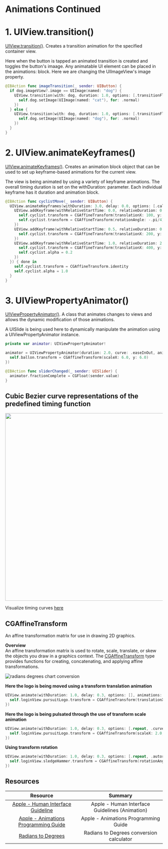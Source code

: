 # Animations Continued

# 1. UIView.transition()

[UIView.transition()](https://developer.apple.com/documentation/uikit/uiview/1622574-transition). Creates a transition animation for the specified container view.

Here when the button is tapped an animated transition is created and toggles the button's imaage. Any animatable UI element can be placed in the animations: block. Here we are changing the UIImageView's image property.

```swift
@IBAction func imageTransition(_ sender: UIButton) {
  if dog.imageView?.image == UIImage(named: "dog") {
    UIView.transition(with: dog, duration: 1.0, options: [.transitionFlipFromRight], animations: {
      self.dog.setImage(UIImage(named: "cat"), for: .normal)
    })
  } else {
    UIView.transition(with: dog, duration: 1.0, options: [.transitionFlipFromRight], animations: {
      self.dog.setImage(UIImage(named: "dog"), for: .normal)
    })
  }
}
```

# 2. UIView.animateKeyframes()

[UIView.animateKeyframes()](https://developer.apple.com/documentation/uikit/uiview/1622552-animatekeyframes). Creates an animation block object that can be used to set up keyframe-based animations for the current view.

The view is being animated by using a variety of keyframe animations. The overall timing duration is set on the withDuration: parameter. Each individual keyframe has it duration and animation block.

```swift
@IBAction func cyclistMove(_ sender: UIButton) {
  UIView.animateKeyframes(withDuration: 3.0, delay: 0.0, options: [.calculationModePaced], animations: {
    UIView.addKeyframe(withRelativeStartTime: 0.0, relativeDuration: 0.5, animations: {
      self.cyclist.transform = CGAffineTransform(translationX: 100, y: -50)
      self.cyclist.transform = CGAffineTransform(rotationAngle: -.pi/4)
    })
    UIView.addKeyframe(withRelativeStartTime: 0.5, relativeDuration: 0.5, animations: {
      self.cyclist.transform = CGAffineTransform(translationX: 200, y: -50)
    })
    UIView.addKeyframe(withRelativeStartTime: 1.0, relativeDuration: 2.0, animations: {
      self.cyclist.transform = CGAffineTransform(translationX: 400, y: -50)
      self.cyclist.alpha = 0.2
    })
  }) { done in
    self.cyclist.transform = CGAffineTransform.identity
    self.cyclist.alpha = 1.0
  }
}
```

# 3. UIViewPropertyAnimator()

[UIViewPropertyAnimator()](https://developer.apple.com/documentation/uikit/uiviewpropertyanimator). A class that animates changes to views and allows the dynamic modification of those animations.

A UISlide is being used here to dynamically manipulate the animation using a UIViewPropertyAnimator instance.

```swift
private var animator: UIViewPropertyAnimator!
```

```swift
animator = UIViewPropertyAnimator(duration: 2.0, curve: .easeInOut, animations: {
  self.ballon.transform = CGAffineTransform(scaleX: 6.0, y: 6.0)
})
```

```swift
@IBAction func sliderChanged(_ sender: UISlider) {
  animator.fractionComplete = CGFloat(sender.value)
}
```

## Cubic Bezier curve representations of the predefined timing function

<p align="center">
<img src="https://developer.apple.com/library/content/documentation/Cocoa/Conceptual/Animation_Types_Timing/Art/standardtiming_2x.png" width="600" height="600"/>
</p>

Visualize timing curves [here](http://cubic-bezier.com/#.17,.67,.83,.67)

## CGAffineTransform

An affine transformation matrix for use in drawing 2D graphics.

**Overview**  
An affine transformation matrix is used to rotate, scale, translate, or skew the objects you draw in a graphics context. The [CGAffineTransform](https://developer.apple.com/documentation/coregraphics/cgaffinetransform) type provides functions for creating, concatenating, and applying affine transformations.

![radians degrees chart conversion](https://www.1728.org/degrees.png)   



**Here the logo is being moved using a transform translation animation**   
```swift
UIView.animate(withDuration: 1.0, delay: 0.3, options: [], animations: {
  self.loginView.pursuitLogo.transform = CGAffineTransform(translationX: 0, y: 600)
})
```

**Here the logo is being pulsated through the use of transform scale animation**   
```swift
UIView.animate(withDuration: 1.0, delay: 0.3, options: [.repeat, .curveEaseInOut], animations: {
  self.loginView.pursuitLogo.transform = CGAffineTransform(scaleX: 2.0, y: 2.0)
})
```

**Using transform rotation**  
```swift
UIView.animate(withDuration: 1.0, delay: 0.3, options: [.repeat, .autoreverse], animations: {
  self.loginView.sledgeHammer.transform = CGAffineTransform(rotationAngle: CGFloat.pi / 2.0)
})
```

## Resources

| Resource | Summary |
|:--------:|:---------:|
| [Apple - Human Interface Guideline](https://developer.apple.com/ios/human-interface-guidelines/visual-design/animation/)  | Apple - Human Interface Guidelines (Animation) |
| [Apple - Animations Programming Guide](https://developer.apple.com/library/archive/documentation/WindowsViews/Conceptual/ViewPG_iPhoneOS/AnimatingViews/AnimatingViews.html) | Apple - Animations Programming Guide |
| [Radians to Degrees](https://www.rapidtables.com/convert/number/radians-to-degrees.html) | Radians to Degrees conversion calculator |
